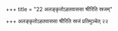 +++
title = "22 अलङ्कृतोऽहतवाससा श्रीरिति स्रजम्"

+++
अलङ्कृतोऽहतवाससा श्रीरिति स्रजं प्रतिमुञ्चेत् २२
